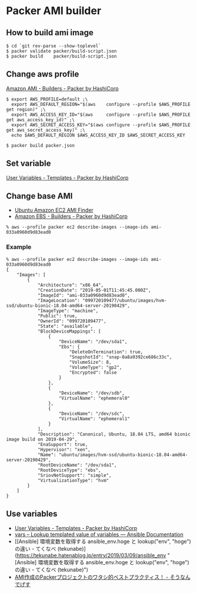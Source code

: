 # Packer AMI builder

## How to build ami image

```
$ cd `git rev-parse --show-toplevel`
$ packer validate packer/build-script.json
$ packer build    packer/build-script.json
```

## Change aws profile
[Amazon AMI \- Builders \- Packer by HashiCorp](https://www.packer.io/docs/builders/amazon.html)

```
$ export AWS_PROFILE=default ;\
  export AWS_DEFAULT_REGION="$(aws    configure --profile $AWS_PROFILE get region)" ;\
  export AWS_ACCESS_KEY_ID="$(aws     configure --profile $AWS_PROFILE get aws_access_key_id)" ;\
  export AWS_SECRET_ACCESS_KEY="$(aws configure --profile $AWS_PROFILE get aws_secret_access_key)" ;\
  echo $AWS_DEFAULT_REGION $AWS_ACCESS_KEY_ID $AWS_SECRET_ACCESS_KEY

$ packer build packer.json
```

## Set variable
[User Variables \- Templates \- Packer by HashiCorp](https://www.packer.io/docs/templates/user-variables.html)

## Change base AMI

- [Ubuntu Amazon EC2 AMI Finder](https://cloud-images.ubuntu.com/locator/ec2/ "Ubuntu Amazon EC2 AMI Finder")
- [Amazon EBS - Builders - Packer by HashiCorp](https://www.packer.io/docs/builders/amazon-ebs.html "Amazon EBS - Builders - Packer by HashiCorp")

```
% aws --profile packer ec2 describe-images --image-ids ami-033a0960d9d83ead0
```

### Example

```
% aws --profile packer ec2 describe-images --image-ids ami-033a0960d9d83ead0
{
    "Images": [
        {
            "Architecture": "x86_64",
            "CreationDate": "2019-05-01T11:45:45.000Z",
            "ImageId": "ami-033a0960d9d83ead0",
            "ImageLocation": "099720109477/ubuntu/images/hvm-ssd/ubuntu-bionic-18.04-amd64-server-20190429",
            "ImageType": "machine",
            "Public": true,
            "OwnerId": "099720109477",
            "State": "available",
            "BlockDeviceMappings": [
                {
                    "DeviceName": "/dev/sda1",
                    "Ebs": {
                        "DeleteOnTermination": true,
                        "SnapshotId": "snap-0a8a9392ce686c33c",
                        "VolumeSize": 8,
                        "VolumeType": "gp2",
                        "Encrypted": false
                    }
                },
                {
                    "DeviceName": "/dev/sdb",
                    "VirtualName": "ephemeral0"
                },
                {
                    "DeviceName": "/dev/sdc",
                    "VirtualName": "ephemeral1"
                }
            ],
            "Description": "Canonical, Ubuntu, 18.04 LTS, amd64 bionic image build on 2019-04-29",
            "EnaSupport": true,
            "Hypervisor": "xen",
            "Name": "ubuntu/images/hvm-ssd/ubuntu-bionic-18.04-amd64-server-20190429",
            "RootDeviceName": "/dev/sda1",
            "RootDeviceType": "ebs",
            "SriovNetSupport": "simple",
            "VirtualizationType": "hvm"
        }
    ]
}
```

## Use variables

- [User Variables - Templates - Packer by HashiCorp](https://www.packer.io/docs/templates/user-variables.html "User Variables - Templates - Packer by HashiCorp")
- [vars – Lookup templated value of variables — Ansible Documentation](https://docs.ansible.com/ansible/latest/plugins/lookup/vars.html "vars – Lookup templated value of variables — Ansible Documentation")
- [[Ansible] 環境変数を取得する ansible_env.hoge と lookup("env", "hoge") の違い - てくなべ (tekunabe)](https://tekunabe.hatenablog.jp/entry/2019/03/09/ansible_env "[Ansible] 環境変数を取得する ansible_env.hoge と lookup("env", "hoge") の違い - てくなべ (tekunabe)")
- [AMI作成のPackerプロジェクトのワタシ的ベストプラクティス！ - そうなんでげす](https://www.soudegesu.com/aws/my-packer-best-practice/ "AMI作成のPackerプロジェクトのワタシ的ベストプラクティス！ - そうなんでげす")
